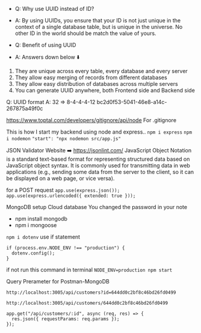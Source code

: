 - Q: Why use UUID instead of ID?
- A: By using UUIDs, you ensure that your ID is not just unique in the context of a single database table, but is unique in the universe. No other ID in the world should be match the value of yours.

- Q: Benefit of using UUID
- A: Answers down below ⬇️

1. They are unique across every table, every database and every server
2. They allow easy merging of records from different databases
3. They allow easy distribution of databases across multiple servers
4. You can generate UUID anywhere, both Frontend side and Backend side

Q: UUID format
A: 32 => 8-4-4-4-12 bc2d0f53-5041-46e8-a14c-267875a49f0c

https://www.toptal.com/developers/gitignore/api/node
For .gitignore

This is how I start my backend using node and express..
`npm i express`
`npm i nodemon`
`"start": "npx nodemon src/app.js"`

JSON Validator Website ➡️ https://jsonlint.com/
JavaScript Object Notation is a standard text-based format for representing structured data based on JavaScript object syntax. It is commonly used for transmitting data in web applications (e.g., sending some data from the server to the client, so it can be displayed on a web page, or vice versa).

for a POST request
`app.use(express.json());`
`app.use(express.urlencoded({ extended: true }));`

MongoDB setup Cloud database
You changed the password in your note

- npm install mongodb
- npm i mongoose

`npm i dotenv`
use if statement

```
if (process.env.NODE_ENV !== "production") {
  dotenv.config();
}
```

if not run this command in terminal
`NODE_ENV=production npm start`

Query Prerameter for Postman-MongoDB

```
http://localhost:3005/api/customers?id=644dd0c2bf8c46bd26fd0499
```

```
http://localhost:3005/api/customers/644dd0c2bf8c46bd26fd0499
```

```
app.get("/api/customers/:id", async (req, res) => {
  res.json({ requestParams: req.params });
});
```

